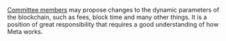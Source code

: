 [Committee members](introduction/committee) may propose changes to the dynamic parameters of the blockchain, such as fees, block time and many other things. It is a position of great responsibility that requires a good understanding of how Meta works.